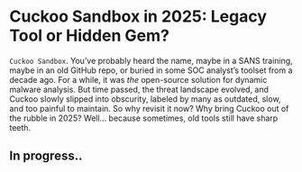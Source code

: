 # Cuckoo Sandbox in 2025: Legacy Tool or Hidden Gem?

`Cuckoo Sandbox`. You’ve probably heard the name, maybe in a SANS training, maybe in an old GitHub repo, or buried in some SOC analyst’s toolset from a decade ago. For a while, it was *the* open-source solution for dynamic malware analysis. But time passed, the threat landscape evolved, and Cuckoo slowly slipped into obscurity, labeled by many as outdated, slow, and too painful to maintain. So why revisit it now? Why bring Cuckoo out of the rubble in 2025? Well... because sometimes, old tools still have sharp teeth.

## In progress..
